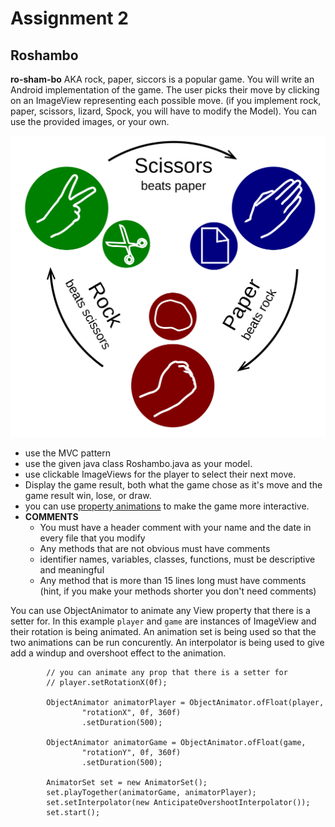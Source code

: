 # Assignment 2
## Roshambo 
**ro-sham-bo** AKA rock, paper, siccors is a popular game. You will write an Android implementation of the game. The user picks their move by clicking on an ImageView representing each possible move. (if you implement rock, paper, scissors, lizard, Spock, you will have to modify the Model). You can use the provided images, or your own. 

![](./images/Rock-paper-scissors.png) 

* use the MVC pattern 
* use the given java class Roshambo.java as your model. 
* use clickable ImageViews for the player to select their next move. 
* Display the game result, both what the game chose as it's move and the game result win, lose, or draw. 
* you can use [property animations](https://developer.android.com/training/animation/overview) to make the game more interactive. 
* **COMMENTS**
	* You must have a header comment with your name and the date in every file that you modify
	* Any methods that are not obvious must have comments
	* identifier names, variables, classes, functions, must be descriptive and meaningful
	* Any method that is more than 15 lines long must have comments (hint, if you make your methods shorter you don't need comments)


You can use ObjectAnimator to animate any View property that there is a setter for. In this example ```player``` and ```game``` are instances of ImageView and their rotation is being animated. An animation set is being used so that the two animations can be run concurently. An interpolator is being used to give add a windup and overshoot effect to the animation. 

```
        // you can animate any prop that there is a setter for
        // player.setRotationX(0f);

        ObjectAnimator animatorPlayer = ObjectAnimator.ofFloat(player,
                "rotationX", 0f, 360f)
                .setDuration(500);

        ObjectAnimator animatorGame = ObjectAnimator.ofFloat(game,
                "rotationY", 0f, 360f)
                .setDuration(500);

        AnimatorSet set = new AnimatorSet();
        set.playTogether(animatorGame, animatorPlayer);
        set.setInterpolator(new AnticipateOvershootInterpolator());
        set.start();
```